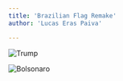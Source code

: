 ```yaml
---
title: 'Brazilian Flag Remake'
author: 'Lucas Eras Paiva'

---
```


![Trump](/projects/brazil/trump.png)

![Bolsonaro](/projects/brazil/bolso.png)

